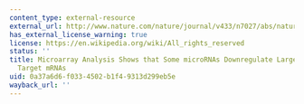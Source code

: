 ```yaml
---
content_type: external-resource
external_url: http://www.nature.com/nature/journal/v433/n7027/abs/nature03315.html
has_external_license_warning: true
license: https://en.wikipedia.org/wiki/All_rights_reserved
status: ''
title: Microarray Analysis Shows that Some microRNAs Downregulate Large Numbers of
  Target mRNAs
uid: 0a37a6d6-f033-4502-b1f4-9313d299eb5e
wayback_url: ''
---
```

